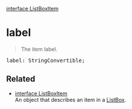 [interface ListBoxItem](ListBoxItem.md)

# label

> The item label.

<pre class="docgen_signature">label: StringConvertible;</pre>

## Related

- [<!--{ref:interface}-->interface ListBoxItem](ListBoxItem.md) \
    An object that describes an item in a [ListBox](ListBox.md).
